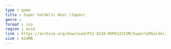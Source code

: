 ```yaml
---
type : game
title : Super Galdelic Hour (Japan)
genre : 
format : iso
region : asia
link : https://archive.org/download/PS2-ASIA-ROMS321COM/Super%20Galdelic%20Hour%20%28Japan%29.7z
size : 624MB
---
```

